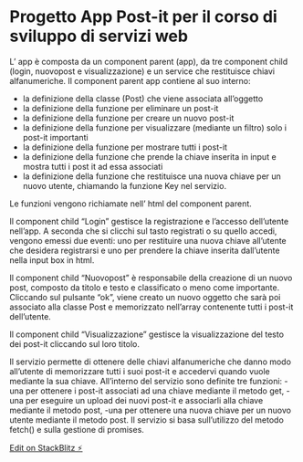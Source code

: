 # Progetto App Post-it per il corso di sviluppo di servizi web

L’ app è composta da un component parent (app), da tre component child (login, nuovopost e visualizzazione) e un service che restituisce chiavi alfanumeriche.
Il component parent app contiene al suo interno:

- la definizione della classe (Post) che viene associata all’oggetto 
- la definizione della funzione per eliminare un post-it
- la definizione della funzione per creare un nuovo post-it
- la definizione della funzione per visualizzare (mediante un filtro) solo i post-it importanti 
- la definizione della funzione per mostrare tutti i post-it 
- la definizione della funzione che prende la chiave inserita in input e mostra tutti i post it ad essa associati
- la definizione della funzione che restituisce una nuova chiave per un nuovo utente, chiamando la funzione Key nel servizio.

Le funzioni vengono richiamate nell’ html del component parent. 

Il component child “Login” gestisce la registrazione e l’accesso dell’utente nell’app. A seconda che si clicchi sul tasto registrati o su quello accedi, vengono emessi due eventi: uno per restituire una nuova chiave all’utente che desidera registrarsi e uno per prendere la chiave inserita dall’utente nella input box in html. 

Il component child “Nuovopost” è responsabile della creazione di un nuovo post, composto da titolo e testo e classificato o meno come importante. Cliccando sul pulsante “ok”, viene creato un nuovo oggetto che sarà poi associato alla classe Post e memorizzato nell’array contenente tutti i post-it dell’utente.

Il component child “Visualizzazione” gestisce la visualizzazione del testo dei post-it cliccando sul loro titolo. 

Il servizio permette di ottenere delle chiavi alfanumeriche che danno modo all’utente di memorizzare tutti i suoi post-it e accedervi quando vuole mediante la sua chiave. All’interno del servizio sono definite tre funzioni: 
-una per ottenere i post-it associati ad una chiave mediante il metodo get, 
-una per eseguire un upload dei nuovi post-it e associarli alla chiave mediante il metodo post,
-una per ottenere una nuova chiave per un nuovo utente mediante il metodo post.
Il servizio si basa sull’utilizzo del metodo fetch() e sulla gestione di promises. 



[Edit on StackBlitz ⚡️](https://stackblitz.com/edit/progettinossw)
